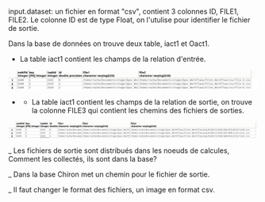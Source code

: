 
input.dataset: un fichier en format "csv", contient 3 colonnes ID, FILE1, FILE2. Le colonne ID est de type Float, on l'utulise pour identifier le fichier de sortie.




Dans la base de données on trouve deux table, iact1 et Oact1.

* La table iact1 contient les champs de la relation d'entrée.
  
![alt tag](https://github.com/rahyou/Stage/blob/master/Spoc_Workflows/Files_Workflow/Files_Spoc_I.png)


* * La table iact1 contient les champs de la relation de sortie, on trouve la colonne FILE3 qui contient les chemins des fichiers de sorties.

![alt tag](https://github.com/rahyou/Stage/blob/master/Spoc_Workflows/Files_Workflow/Files_Spoc_O.png)





_ Les fichiers de sortie sont distribués dans les noeuds de calcules, Comment les collectés, ils sont dans la base?

_ Dans la base Chiron met un chemin pour le fichier de sortie. 

_ Il faut changer le format des fichiers, un image en format csv.


